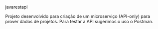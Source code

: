 javarestapi

Projeto desenvolvido para criação de um microserviço (API-only) para prover dados de projetos.
Para testar a API sugerimos o uso o Postman.